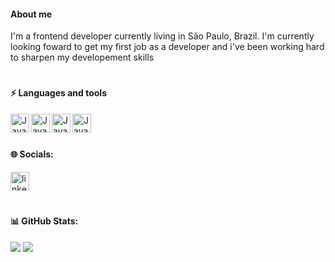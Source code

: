 <h4 align="left">About me</h4>

<p align="left">I'm a frontend developer currently living in São Paulo, Brazil. I'm currently looking foward to get my first job as a developer and i've been working hard to sharpen my developement skills<p/>

#

<h4 align="left">⚡ Languages and tools</h4>

<div align="left">

<img align= "left" alt="Java" width= "30px" style= "padding-right:10 px;" src="https://cdn.jsdelivr.net/gh/devicons/devicon/icons/javascript/javascript-original.svg"/>

<img align= "left" alt="Java" width= "30px" style= "padding-right:10 px;" 
src="https://cdn.jsdelivr.net/gh/devicons/devicon/icons/html5/html5-original.svg" />

<img align= "left" alt="Java" width= "30px" style= "padding-right:10 px;" src="https://cdn.jsdelivr.net/gh/devicons/devicon/icons/css3/css3-original.svg" />

<img align= "left" alt="Java" width= "30px" style= "padding-right:10 px;" src="https://cdn.jsdelivr.net/gh/devicons/devicon/icons/microsoftsqlserver/microsoftsqlserver-plain.svg" />
   
</div>

<br>

#

<h4 align="left">🌐 Socials:</h4>

<div align="left">
  <a href="https://www.linkedin.com/in/gustavo-cae" target="_blank">
    <img src="https://raw.githubusercontent.com/maurodesouza/profile-readme-generator/master/src/assets/icons/social/linkedin/default.svg" width="30px" alt="linkedin logo"  />
  </a>
</div>

#

<h4 align="left">📊 GitHub Stats:</h4>

<div align="left">
  <img src="https://github-readme-stats-wheat-two-53.vercel.app/api?username=gustavocae&theme=neon&hide_border=false&include_all_commits=false&count_private=false"/>
  <img src="https://github-readme-stats-wheat-two-53.vercel.app/api/top-langs/?username=gustavocae&theme=neon&hide_border=false&include_all_commits=false&count_private=false&layout=compact"/>
</div>

